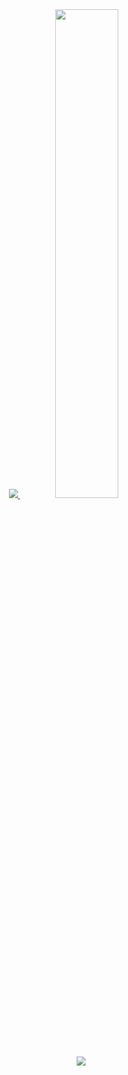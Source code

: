 
<div align="center">
  <a href="s">
  <img src="https://github-readme-stats.vercel.app/api/top-langs/?username=leeemingyu&exclude_repo=dkssud8150.github.io&layout=compact&theme=tokyonight" />
</a>
<a href="s">
  <img src="https://github-readme-stats.vercel.app/api?username=leeemingyu&theme=tokyonight&show_icons=true" width="47%" />
</a>

![](http://github-profile-summary-cards.vercel.app/api/cards/profile-details?username=leeemingyu&theme=default)

  
  

  



</div>
